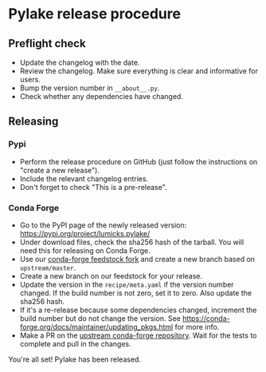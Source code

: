 # Pylake release procedure

## Preflight check

- Update the changelog with the date.
- Review the changelog. Make sure everything is clear and informative for users.
- Bump the version number in `__about__.py`.
- Check whether any dependencies have changed.

## Releasing

### Pypi

- Perform the release procedure on GitHub (just follow the instructions on "create a new release").
- Include the relevant changelog entries.
- Don't forget to check "This is a pre-release".

### Conda Forge

- Go to the PyPI page of the newly released version: https://pypi.org/project/lumicks.pylake/
- Under download files, check the sha256 hash of the tarball. You will need this for releasing on Conda Forge.
- Use our [conda-forge feedstock fork](https://github.com/lumicks/lumicks.pylake-feedstock) and create a new branch based on `upstream/master`.
- Create a new branch on our feedstock for your release.
- Update the version in the `recipe/meta.yaml` if the version number changed. If the build number is not zero, set it to zero. Also update the sha256 hash.
- If it's a re-release because some dependencies changed, increment the build number but do not change the version.
See https://conda-forge.org/docs/maintainer/updating_pkgs.html for more info.
- Make a PR on the [upstream conda-forge repository](https://github.com/conda-forge/lumicks.pylake-feedstock). Wait for the tests to complete and pull in the changes.

You're all set! Pylake has been released.
